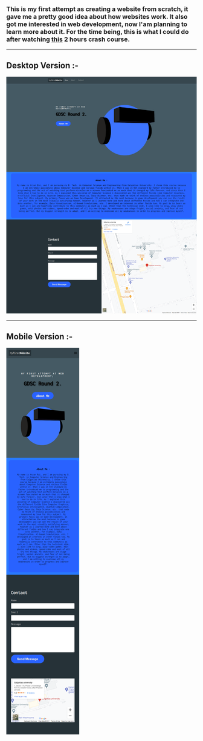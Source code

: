 ### This is my first attempt as creating a website from scratch, it gave me a pretty good idea about how websites work. It also got me interested in web development, now I'am planning to learn more about it. For the time being, this is what I could do after watching [this](https://youtu.be/D-h8L5hgW-w) 2 hours crash course.

---
## **Desktop Version** :-
![Desktop](images/Desktop.png)

---
## **Mobile Version** :-
![Mobile](images/Mobile.png)
